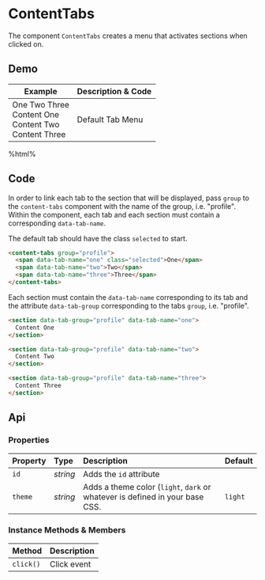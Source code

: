 # ContentTabs
The component `ContentTabs` creates a menu that activates sections when clicked on.

## Demo

<table class="example">
  <thead>
    <tr>
      <th>Example</th>
      <th>Description &amp; Code</th>
    </tr>
  </thead>
  <tbody>
    <tr>
      <td>
        <content-tabs group="profile">
          <span data-tab-name="one" class="selected">One</span>
          <span data-tab-name="two">Two</span>
          <span data-tab-name="three">Three</span>
        </content-tabs>
        <section data-tab-group="profile" data-tab-name="one">
          Content One
        </section>
        <section data-tab-group="profile" data-tab-name="two">
          Content Two
        </section>
        <section data-tab-group="profile" data-tab-name="three">
          Content Three
        </section>
      </td>
      <td>
        <span id="content-tabs-tooltip-1">Default Tab Menu</span>
      </td>
    </tr>
  </tbody>
</table>

%html%

## Code

In order to link each tab to the section that will be displayed, pass `group` to the `content-tabs` component with the name of the group, i.e. "profile". Within the component, each tab and each section must contain a corresponding `data-tab-name`.

The default tab should have the class `selected` to start.

```html
<content-tabs group="profile">
  <span data-tab-name="one" class="selected">One</span>
  <span data-tab-name="two">Two</span>
  <span data-tab-name="three">Three</span>
</content-tabs>
```

Each section must contain the `data-tab-name` corresponding to its tab and the attribute `data-tab-group` corresponding to the tabs `group`, i.e. "profile".

```html
<section data-tab-group="profile" data-tab-name="one">
  Content One
</section>

<section data-tab-group="profile" data-tab-name="two">
  Content Two
</section>

<section data-tab-group="profile" data-tab-name="three">
  Content Three
</section>
```

## Api

### Properties

| Property | Type | Description | Default |
| :--- | :--- | :--- | :--- |
| `id` | *string* | Adds the `id` attribute | |
| `theme` | *string* | Adds a theme color (`light`, `dark` or whatever is defined in your base CSS. | `light` |

### Instance Methods & Members

| Method | Description |
| :--- | :--- |
| `click()` | Click event |
